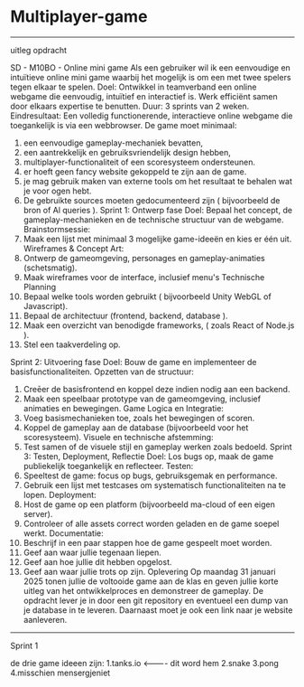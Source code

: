 # Multiplayer-game

----------------------------------------------------------------------------------------------------------------------------------------------
uitleg opdracht

SD - M10BO - Online mini game
Als een gebruiker wil ik een eenvoudige en intuïtieve online mini game waarbij het mogelijk is om een met twee spelers tegen elkaar te spelen.
Doel:
Ontwikkel in teamverband een online webgame die eenvoudig, intuïtief en interactief is. Werk efficiënt samen door elkaars expertise te benutten.
Duur:
3 sprints van 2 weken.
Eindresultaat:
Een volledig functionerende, interactieve online webgame die toegankelijk is via een webbrowser.
De game moet minimaal:
1. een eenvoudige gameplay-mechaniek bevatten,
2. een aantrekkelijk en gebruiksvriendelijk design hebben,
3. multiplayer-functionaliteit of een scoresysteem ondersteunen.
4. er hoeft geen fancy website gekoppeld te zijn aan de game.
5. je mag gebruik maken van externe tools om het resultaat te behalen wat je voor ogen hebt.
6. De gebruikte sources moeten gedocumenteerd zijn ( bijvoorbeeld de bron of Al queries ).
Sprint 1: Ontwerp fase
Doel: Bepaal het concept, de gameplay-mechanieken en de technische structuur van de webgame.
Brainstormsessie:
1. Maak een lijst met minimaal 3 mogelijke game-ideeën en kies er één uit.
Wireframes & Concept Art:
1. Ontwerp de gameomgeving, personages en gameplay-animaties (schetsmatig).
2. Maak wireframes voor de interface, inclusief menu's
Technische Planning
1. Bepaal welke tools worden gebruikt ( bijvoorbeeld Unity WebGL of Javascript).
2. Bepaal de architectuur (frontend, backend, database ).
3. Maak een overzicht van benodigde frameworks, ( zoals React of Node.js ).
4. Stel een taakverdeling op.

Sprint 2: Uitvoering fase
Doel: Bouw de game en implementeer de basisfunctionaliteiten.
Opzetten van de structuur:
1. Creēer de basisfrontend en koppel deze indien nodig aan een backend.
2. Maak een speelbaar prototype van de gameomgeving, inclusief animaties en bewegingen.
Game Logica en Integratie:
1. Voeg basismechanieken toe, zoals het bewegingen of scoren.
2. Koppel de gameplay aan de database (bijvoorbeeld voor het scoresysteem).
Visuele en technische afstemming:
1. Test samen of de visuele stijl en gameplay werken zoals bedoeld.
Sprint 3: Testen, Deployment, Reflectie
Doel: Los bugs op, maak de game publiekelijk toegankelijk en reflecteer.
Testen:
1. Speeltest de game: focus op bugs, gebruiksgemak en performance.
2. Gebruik een lijst met testcases om systematisch functionaliteiten na te lopen.
Deployment:
1. Host de game op een platform (bijvoorbeeld ma-cloud of een eigen server).
2. Controleer of alle assets correct worden geladen en de game soepel werkt.
Documentatie:
1. Beschrijf in een paar stappen hoe de game gespeelt moet worden.
2. Geef aan waar jullie tegenaan liepen.
3. Geef aan hoe jullie dit hebben opgelost.
4. Geef aan waar jullie trots op zijn.
Oplevering
Op maandag 31 januari 2025 tonen jullie de voltooide game aan de klas en geven jullie korte uitleg van het ontwikkelproces en demonstreer de gameplay.
De opdracht lever je in door een git repository en eventueel een dump van je database in te leveren.
Daarnaast moet je ook een link naar je website aanleveren.
----------------------------------------------------------------------------------------------------------------------------------------------

Sprint 1

de drie game ideeen zijn:
1.tanks.io <---- dit word hem
2.snake
3.pong
4.misschien mensergjeniet

